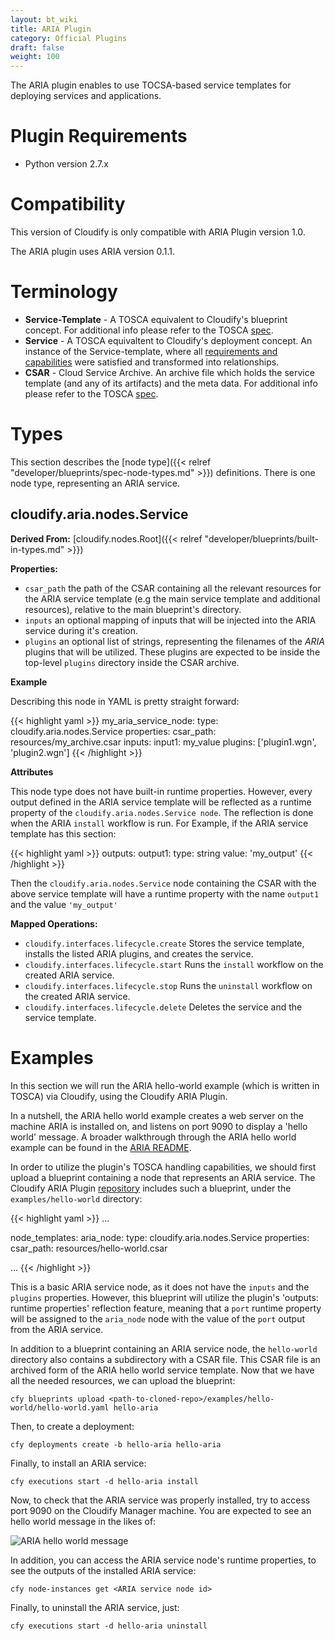 ```yaml
---
layout: bt_wiki
title: ARIA Plugin
category: Official Plugins
draft: false
weight: 100
---
```



The ARIA plugin enables to use TOCSA-based service templates for deploying services and applications.


# Plugin Requirements

* Python version 2.7.x


# Compatibility

This version of Cloudify is only compatible with ARIA Plugin version 1.0. 

The ARIA plugin uses ARIA version 0.1.1.


# Terminology

* **Service-Template** - A TOSCA equivalent to Cloudify's blueprint concept. 
For additional info please refer to the TOSCA [spec](http://docs.oasis-open.org/tosca/TOSCA-Simple-Profile-YAML/v1.0/os/TOSCA-Simple-Profile-YAML-v1.0-os.html#_Toc471725224).  
* **Service** - A TOSCA equivaltent to Cloudify's deployment concept. An 
instance of the Service-template, where all [requirements and capabilities](http://docs.oasis-open.org/tosca/TOSCA-Simple-Profile-YAML/v1.0/os/TOSCA-Simple-Profile-YAML-v1.0-os.html#_Toc471725207) 
were satisfied and transformed into relationships. 
* **CSAR** - Cloud Service Archive. An archive file which holds the 
service template (and any of its artifacts) and the meta data. For additional
 info please refer to the TOSCA [spec](http://docs.oasis-open.org/tosca/TOSCA-Simple-Profile-YAML/v1.0/os/TOSCA-Simple-Profile-YAML-v1.0-os.html#_Toc471725246).


# Types

This section describes the [node type]({{< relref "developer/blueprints/spec-node-types.md" >}}) definitions. There is one node type, representing an ARIA service.

## cloudify.aria.nodes.Service

**Derived From:** [cloudify.nodes.Root]({{< relref "developer/blueprints/built-in-types.md" >}})

**Properties:**

  * `csar_path` the path of the CSAR containing all the relevant resources for the ARIA service template (e.g the main service template and additional resources), relative to the main blueprint's directory.
  * `inputs` an optional mapping of inputs that will be injected into the ARIA service during it's creation.
  * `plugins` an optional list of strings, representing the filenames of the *ARIA* plugins that will be utilized. These plugins are expected to be inside the top-level `plugins` directory inside the CSAR archive.

**Example**

Describing this node in YAML is pretty straight forward: 

{{< highlight  yaml  >}}
  my_aria_service_node:
    type: cloudify.aria.nodes.Service
    properties:
      csar_path: resources/my_archive.csar
      inputs: 
        input1: my_value
      plugins: ['plugin1.wgn', 'plugin2.wgn']
{{< /highlight >}}

**Attributes**

This node type does not have built-in runtime properties. However, every output defined in the ARIA service template will be reflected as a runtime property of the `cloudify.aria.nodes.Service node`. The reflection is done when the ARIA `install` workflow is run.
For Example, if the ARIA service template has this section:

{{< highlight  yaml  >}}
  outputs:
    output1:
      type: string
      value: 'my_output'
{{< /highlight >}}

Then the `cloudify.aria.nodes.Service` node containing the CSAR with the above service template will have a runtime property with the name `output1` and the value `'my_output'`
 
**Mapped Operations:**

  * `cloudify.interfaces.lifecycle.create` Stores the service template, installs the listed ARIA plugins, and creates the service.
  * `cloudify.interfaces.lifecycle.start` Runs the `install` workflow on the created ARIA service.
  * `cloudify.interfaces.lifecycle.stop` Runs the `uninstall` workflow on the created ARIA service.
  * `cloudify.interfaces.lifecycle.delete` Deletes the service and the service template.


# Examples

In this section we will run the ARIA hello-world example (which is written in 
TOSCA) via Cloudify, using the Cloudify ARIA Plugin.

In a nutshell, the ARIA hello world example creates a web server on the machine
ARIA is installed on, and listens on port 9090 to display a 'hello world'
message. A broader walkthrough through the ARIA hello world example can be
found in the [ARIA README](https://github.com/apache/incubator-ariatosca#getting-started).

In order to utilize the plugin's TOSCA handling capabilities, we should first
upload a blueprint containing a node that represents an ARIA service.
The Cloudify ARIA Plugin [repository](https://github.com/cloudify-cosmo/cloudify-aria-plugin)
includes such a blueprint, under the `examples/hello-world` directory:

{{< highlight  yaml  >}}
...

node_templates:
  aria_node:
    type: cloudify.aria.nodes.Service
    properties:
      csar_path: resources/hello-world.csar

...
{{< /highlight >}}

This is a basic ARIA service node, as it does not have the `inputs` and the
`plugins` properties. However, this blueprint will utilize the plugin's
'outputs: runtime properties' reflection feature, meaning that a `port` runtime
property will be assigned to the `aria_node` node with the value of the `port`
output from the ARIA service.

In addition to a blueprint containing an ARIA service node, the `hello-world`
directory also contains a subdirectory with a CSAR file. This CSAR file is an
archived form of the ARIA hello world service template. Now that we have all the needed
resources, we can upload the blueprint: 

`cfy blueprints upload <path-to-cloned-repo>/examples/hello-world/hello-world.yaml hello-aria`

Then, to create a deployment:

`cfy deployments create -b hello-aria hello-aria`

Finally, to install an ARIA service:

`cfy executions start -d hello-aria install`

Now, to check that the ARIA service was properly installed, try to access port
9090 on the Cloudify Manager machine. You are expected to see an hello world
message in the likes of:

![ARIA hello world message]( /images/plugins/aria-hello.png )

In addition, you can access the ARIA service node's runtime properties, to see
the outputs of the installed ARIA service:

`cfy node-instances get <ARIA service node id>`

Finally, to uninstall the ARIA service, just:

`cfy executions start -d hello-aria uninstall` 

